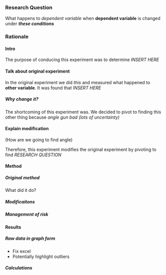 ### Research Question
What happens to *dependent variable* when **dependent variable** is changed under ***these conditions***

### Rationale 
#### Intro
The purpose of conducing this experiment was to determine *INSERT HERE*

#### Talk about original experiment
In the original experiment we did *this* and measured what happened to **other variable**. 
It was found that *INSERT HERE*
##### Why change it?
The shortcoming of this experiment was. We decided to pivot to finding this other thing because *angle gun bad (lots of uncertainty)*

#### Explain modification
(How are we going to find angle)


Therefore, this experiment modifies the original experiment by pivoting to find *RESEARCH QUESTION*


#### Method
##### Original method
What did it do?

##### Modificaitons



##### Management of risk


#### Results
##### Raw data in graph form
- Fix excel 
- Potentially highlight outliers

##### Calculations

